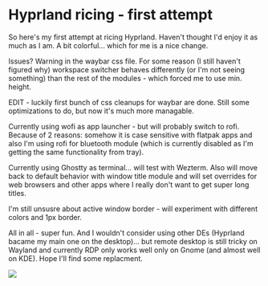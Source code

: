 # Hyprland ricing - first attempt

So here's my first attempt at ricing Hyprland. Haven't thought I'd enjoy it as much as I am. A bit colorful... which for me is a nice change.

Issues? Warning in the waybar css file. For some reason (I still haven't figured why) workspace switcher behaves differently (or I'm not seeing something) than the rest of the modules - which forced me to use min. height.

EDIT - luckily first bunch of css cleanups for waybar are done. Still some optimizations to do, but now it's much more managable.

Currently using wofi as app launcher - but will probably switch to rofi. Because of 2 reasons: somehow it is case sensitive with flatpak apps and also I'm using rofi for bluetooth module (which is currently disabled as I'm getting the same functionality from tray).

Currently using Ghostty as terminal... will test with Wezterm. Also will move back to default behavior with window title module and will set overrides for web browsers and other apps where I really don't want to get super long titles.

I'm still unsusre about active window border - will experiment with different colors and 1px border.

All in all - super fun. And I wouldn't consider using other DEs (Hyprland bacame my main one on the desktop)... but remote desktop is still tricky on Wayland and currently RDP only works well only on Gnome (and almost well on KDE). Hope I'll find some replacment.

![](rice_v2.png)

